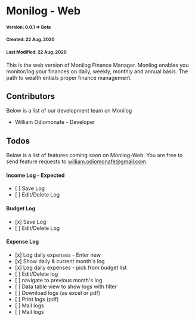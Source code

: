 # Monilog - Web

#### <small>Version: 0.0.1 => Beta</small>
#### <small>Created: 22 Aug. 2020</small>
#### <small>Last Modified: 22 Aug. 2020</small>

<p>
This is the web version of Monilog Finance Manager.
Monilog enables you  monitor/log your finances on daily, weekly, monthly
and annual basis. The path to wealth entials proper finance management.
</p>



## Contributors
Below is a list of our development team on Monilog
<ul>
<li>William Odiomonafe - Developer</li>
</ul>

## Todos
Below is a list of features coming soon on Monilog-Web.
You are free to send feature requests to william.odiomonafe@gmail.com


#### Income Log - Expected
<ul>
<li>
[ ] Save Log   
</li>
<li>
[ ] Edit/Delete Log   
</li>
</ul>


#### Budget Log
<ul>
<li>
[x] Save Log  
</li>
<li>
[ ] Edit/Delete Log   
</li>
</ul>

#### Expense Log
<ul>
<li>
[x] Log daily expenses - Enter new
</li>
<li>
[x] Show daily & current month's log
</li>
<li>
[x] Log daily expenses - pick from budget list
</li>
<li>
[ ] Edit/Delete log
</li>
<li>
[ ] navigate to previous month's log
</li>
<li>
[ ] Data table view to show logs with filter  
</li>
<li>
[ ] Download logs (as excel or pdf)   
</li>
<li>
[ ] Print logs (pdf)   
</li>
<li>
[ ] Mail logs    
</li>
<li>
[ ] Mail logs    
</li>
</ul>

